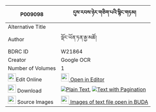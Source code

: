 |P009098|དུས་རབས་ཉེར་གཅིག་པའི་སྙིང་གཏམ། 
| --- | --- 
|Alternative Title |
|Author| ལྡོང་ཡོན་ཏན་རྒྱ་མཚོ།
|BDRC ID | W21864
|Creator | Google OCR
|Number of Volumes| 1
|<img width="25" src="https://img.icons8.com/color/25/000000/edit-property.png">Edit Online| [<img width="25" src="https://avatars.githubusercontent.com/u/45091458?s=200&v=4"> Open in Editor](http://editor.openpecha.org/P009098)
|<img width="25" src="https://img.icons8.com/fluent/48/000000/download-2.png"/>  Download | [![](https://img.icons8.com/color/20/000000/txt.png)Plain Text](https://github.com/Openpecha/P009098/releases/download/v1/durab_nyer_chikpa_i_nyingtam_plain_P009098.zip), [![](https://img.icons8.com/color/20/000000/txt.png)Text with Pagination](https://github.com/Openpecha/P009098/releases/download/v1/durab_nyer_chikpa_i_nyingtam_pages_P009098.zip)
|<img width="25" src="https://img.icons8.com/plasticine/100/000000/pictures-folder.png"/>  Source Images | [<img width="25" src="https://library.bdrc.io/icons/BUDA-small.svg"> Images of text file open in BUDA](https://library.bdrc.io/show/bdr:W21864)